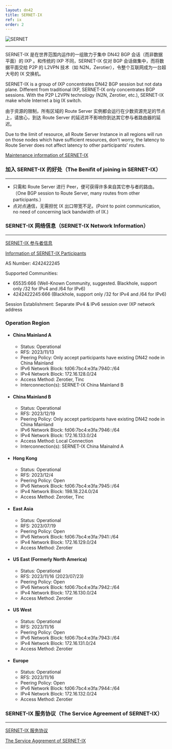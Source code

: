 ```yaml
---
layout: dn42
title: SERNET-IX
ref: ix
order: 2
---
```


![SERNET](img/sernet-ix-logo-large-alt1.svg)

---
SERNET-IX 是在世界范围内运作的一组致力于集中 DN42 BGP 会话（而非数据平面）的 IXP 。和传统的 IXP 不同，SERNET-IX 仅对 BGP 会话做集中，而将数据平面交给 P2P 的 L2VPN 技术（如 N2N，Zerotier），令整个互联网成为一台超大号的 IX 交换机。

SERNET-IX is a group of IXP concentrates DN42 BGP session but not data plane. Different from traditional IXP, SERNET-IX only concentrates BGP sessions. With the P2P L2VPN technology (N2N, Zerotier, etc.), SERNET-IX make whole Internet a big IX switch.

由于资源的限制，所有区域的 Route Server 实例都会运行在少数资源充足的节点上，请放心，到达 Route Server 的延迟并不影响你到达其它参与者路由器的延迟。

Due to the limit of resource, all Route Server Instance in all regions will run on those nodes which have sufficient resources, don't worry, the latency to Route Server does not affect latency to other participants' routers.

[Maintenance information of SERNET-IX](https://maintenance.sherpherd.net)

### 加入 SERNET-IX 的好处（The Benifit of joining in SERNET-IX）
---
  * 只需和 Route Server 进行 Peer，便可获得许多来自其它参与者的路由。（One BGP session to Route Server, many routes from other participants.）
  * 点对点通信，无需担忧 IX 出口带宽不足。(Point to point communication, no need of concerning lack bandwidth of IX.)

### SERNET-IX 网络信息（SERNET-IX Network Information）
---
[SERNET-IX 参与者信息](Participants_cn.html)

[Information of SERNET-IX Participants](Participants_en.html)

AS Number: 4242422245

Supported Communities:
  * 65535:666 (Well-Known Community, suggested. Blackhole, support only /32 for IPv4 and /64 for IPv6)
  * 4242422245:666 (Blackhole, support only /32 for IPv4 and /64 for IPv6)

Session Establishment: Separate IPv4 & IPv6 session over IXP network address

### Operation Region
*   #### China Mainland A
    * Status: Operational
    * RFS: 2023/11/13
    * Peering Policy: Only accept participants have existing DN42 node in China Mainland
    * IPv6 Network Block: fd06:7bc4:e3fa:7940::/64
    * IPv4 Network Block: 172.16.128.0/24
    * Access Method: Zerotier, Tinc
    * Interconnection(s): SERNET-IX China Mainland B

*  #### China Mainland B
    * Status: Operational
    * RFS: 2023/12/19
    * Peering Policy: Only accept participants have existing DN42 node in China Mainland
    * IPv6 Network Block: fd06:7bc4:e3fa:7946::/64
    * IPv4 Network Block: 172.16.133.0/24
    * Access Method: Local Connection
    * Interconnection(s): SERNET-IX China Mainalnd A

*  #### Hong Kong
    * Status: Operational
    * RFS: 2023/12/4
    * Peering Policy: Open
    * IPv6 Network Block: fd06:7bc4:e3fa:7945::/64
    * IPv4 Network Block: 198.18.224.0/24
    * Access Method: Zerotier, Tinc

*  #### East Asia
    * Status: Operational
    * RFS: 2023/07/19
    * Peering Policy: Open
    * IPv6 Network Block: fd06:7bc4:e3fa:7941::/64
    * IPv4 Network Block: 172.16.129.0/24
    * Access Method: Zerotier

*  #### US East (Formerly North America)
    * Status: Operational
    * RFS: 2023/11/16 (2023/07/23)
    * Peering Policy: Open
    * IPv6 Network Block: fd06:7bc4:e3fa:7942::/64
    * IPv4 Network Block: 172.16.130.0/24
    * Access Method: Zerotier

*  #### US West
    * Status: Operational
    * RFS: 2023/11/16
    * Peering Policy: Open
    * IPv6 Network Block: fd06:7bc4:e3fa:7943::/64
    * IPv4 Network Block: 172.16.131.0/24
    * Access Method: Zerotier

*  #### Europe
    * Status: Operational
    * RFS: 2023/11/16
    * Peering Policy: Open
    * IPv6 Network Block: fd06:7bc4:e3fa:7944::/64
    * IPv4 Network Block: 172.16.132.0/24
    * Access Method: Zerotier

### SERNET-IX 服务协议（The Service Agreement of SERNET-IX）
---
[SERNET-IX 服务协议](Agreement_SERNET_IX_cn.html)

[The Service Aggrement of SERNET-IX](Agreement_SERNET_IX_en.html)